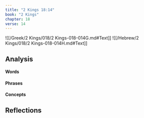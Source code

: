 ```yaml
---
title: "2 Kings 18:14"
book: "2 Kings"
chapter: 18
verse: 14
---
```

![[/Greek/2 Kings/018/2 Kings-018-014G.md#Text]]
![[/Hebrew/2 Kings/018/2 Kings-018-014H.md#Text]]

## Analysis

#### Words

#### Phrases

#### Concepts

## Reflections

